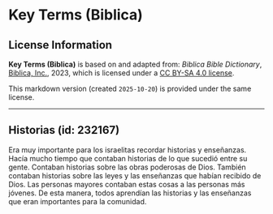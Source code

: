# Key Terms (Biblica)

## License Information

**Key Terms (Biblica)** is based on and adapted from: _Biblica Bible Dictionary_, [Biblica, Inc.](https://www.biblica.com/), 2023, which is licensed under a [CC BY-SA 4.0 license](https://creativecommons.org/licenses/by-sa/4.0/legalcode.en).

This markdown version (created `2025-10-20`) is provided under the same license.



--------------------------------

## Historias (id: 232167)

Era muy importante para los israelitas recordar historias y enseñanzas. Hacía mucho tiempo que contaban historias de lo que sucedió entre su gente. Contaban historias sobre las obras poderosas de Dios. También contaban historias sobre las leyes y las enseñanzas que habían recibido de Dios. Las personas mayores contaban estas cosas a las personas más jóvenes. De esta manera, todos aprendían las historias y las enseñanzas que eran importantes para la comunidad.


